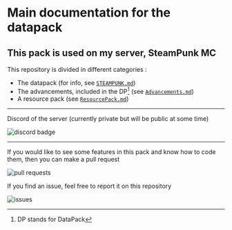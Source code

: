 # Main documentation for the datapack

## This pack is used on my server, SteamPunk MC

This repository is divided in different categories :

- The datapack (for info, see [`STEAMPUNK.md`](docs/STEAMPUNK.md))
- The advancements, included in the DP[^1] (see [`Advancements.md`](docs/Advancements.md))
- A resource pack (see [`ResourcePack.md`](docs/ResourcePack.md))

***

Discord of the server (currently private but will be public at some time)

![discord badge](https://img.shields.io/discord/973614901899694150?color=%236666cc&label=DISCORD&style=for-the-badge&logo=discord)

***

If you would like to see some features in this pack and know how to code them, then you can make a pull request

![pull requests](https://img.shields.io/github/issues-pr/Raphoulfifou/SteamPunk-DP-main?color=informational&style=for-the-badge&logo=github)

If you find an issue, feel free to report it on this repository

![issues](https://img.shields.io/github/issues/Raphoulfifou/SteamPunk-DP-main?color=red&style=for-the-badge&logo=github)

[^1]: DP stands for DataPack
